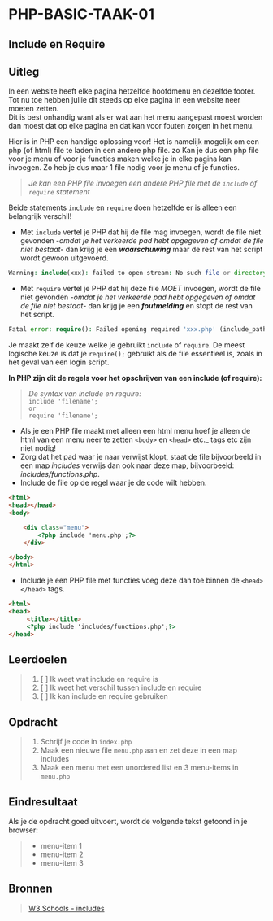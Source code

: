 # PHP-BASIC-TAAK-01
## Include en Require
## Uitleg
In een website heeft elke pagina hetzelfde hoofdmenu en dezelfde footer. Tot nu toe hebben jullie dit steeds op elke pagina in een website neer moeten zetten.  
Dit is best onhandig want als er wat aan het menu aangepast moest worden dan moest dat op elke pagina en dat kan voor fouten zorgen in het menu.
>
Hier is in PHP een handige oplossing voor! Het is namelijk mogelijk om een php (of html) file te laden in een andere php file. zo Kan je dus een php file voor je menu of voor je functies maken welke je in elke pagina kan invoegen. Zo heb je dus maar 1 file nodig voor je menu of je functies.
>
>_Je kan een PHP file invoegen een andere PHP file met de `include` of `require` statement_
>
 Beide statements `include` en `require` doen hetzelfde er is alleen een belangrijk verschil!
* Met `include` vertel je PHP dat hij de file mag invoegen, wordt de file niet gevonden _-omdat je het verkeerde pad hebt opgegeven of omdat de file niet bestaat-_ dan krijg je een **_waarschuwing_** maar de rest van het script wordt gewoon uitgevoerd.
```php
Warning: include(xxx): failed to open stream: No such file or directory in xxx on line xx
```
>
* Met `require` vertel je PHP dat hij deze file _MOET_ invoegen, wordt de file niet gevonden _-omdat je het verkeerde pad hebt opgegeven of omdat de file niet bestaat-_ dan krijg je een **_foutmelding_** en stopt de rest van het script.
```php
Fatal error: require(): Failed opening required 'xxx.php' (include_path='xxx') in xxx on line xx
```
>
Je maakt zelf de keuze welke je gebruikt `include` of `require`. De meest logische keuze is dat je `require();` gebruikt als de file essentieel is, zoals in het geval van een login script.
>
**In PHP zijn dit de regels voor het opschrijven van een include (of require):** 
>_De syntax van include en require:_  
>`include 'filename';`  
>`or`  
>`require 'filename';`
>
* Als je een PHP file maakt met alleen een html menu hoef je alleen de html van een menu neer te zetten `<body>` en `<head>` etc._ tags etc zijn niet nodig!
* Zorg dat het pad waar je naar verwijst klopt, staat de file bijvoorbeeld in een map _includes_ verwijs dan ook naar deze map, bijvoorbeeld: _includes/functions.php_.
* Include de file op de regel waar je de code wilt hebben.
```html
<html>
<head></head>
<body>

    <div class="menu">
        <?php include 'menu.php';?>
    </div>

</body>
</html>
```
* Include je een PHP file met functies voeg deze dan toe binnen de `<head></head>` tags.
```html
<html>
<head>
     <title></title>
     <?php include 'includes/functions.php';?>
</head>
```
## Leerdoelen
>1. [ ] Ik weet wat include en require is
>2. [ ] Ik weet het verschil tussen include en require
>3. [ ] Ik kan include en require gebruiken

## Opdracht

>1. Schrijf je code in `index.php`
>2. Maak een nieuwe file `menu.php` aan en zet deze in een map includes
>3. Maak een menu met een unordered list en 3 menu-items in `menu.php`

## Eindresultaat
Als je de opdracht goed uitvoert, wordt de volgende tekst getoond in je browser: 
>* menu-item 1
>* menu-item 2
>* menu-item 3

## Bronnen
>[W3 Schools - includes](https://www.w3schools.com/php/php_includes.asp)



<!--- ------------ DIT COMMENTAAR LATEN STAAN AUB ------------
------------------ ------------------------------ ------------
------------------ eagle ref:25213464
------------------ ------------------------------ ------------
------------------ DIT COMMENTAAR LATEN STAAN AUB -------- -->